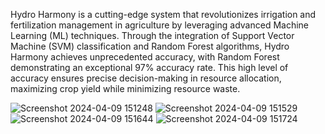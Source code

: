 Hydro Harmony is a cutting-edge system that revolutionizes irrigation and fertilization management in agriculture by leveraging advanced Machine Learning (ML) techniques. 
Through the integration of Support Vector Machine (SVM) classification and Random Forest algorithms, Hydro Harmony achieves unprecedented accuracy, with Random Forest demonstrating an exceptional 97% accuracy rate. 
This high level of accuracy ensures precise decision-making in resource allocation, maximizing crop yield while minimizing resource waste.



![Screenshot 2024-04-09 151248](https://github.com/Niveditasri/Hydro/assets/112811084/ded12248-0145-4955-b61b-43dab46c7805)
![Screenshot 2024-04-09 151529](https://github.com/Niveditasri/Hydro/assets/112811084/cf089ad0-a1a3-4e23-8691-ad52d8b40820)
![Screenshot 2024-04-09 151644](https://github.com/Niveditasri/Hydro/assets/112811084/3cb3239a-80bd-4dba-bab0-553a3e5d326c)
![Screenshot 2024-04-09 151724](https://github.com/Niveditasri/Hydro/assets/112811084/158b0397-63b6-4067-9471-6b26fe77c50a)



